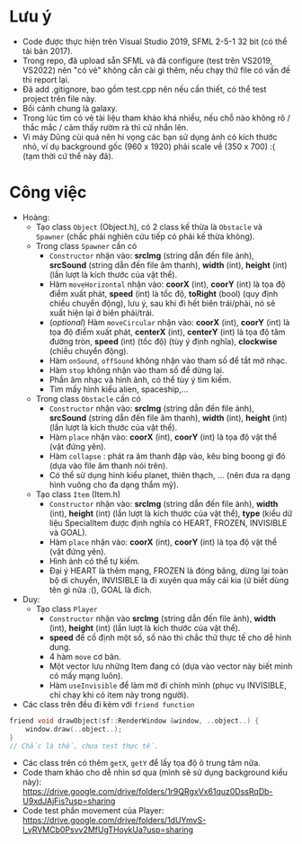 # Lưu ý
- Code được thực hiện trên Visual Studio 2019, SFML 2-5-1 32 bit (có thể tải bản 2017).
- Trong repo, đã upload sẵn SFML và đã configure (test trên VS2019, VS2022) nên "có vẻ" không cần cài gì thêm, nếu chạy thử file có vấn đề thì report lại.
- Đã add .gitignore, bao gồm test.cpp nên nếu cần thiết, có thể test project trên file này.
- Bối cảnh chung là galaxy.
- Trong lúc tìm có vẻ tài liệu tham khảo khá nhiều, nếu chỗ nào không rõ / thắc mắc / cảm thấy rườm rà thì cứ nhắn lên.
- Vì máy Dũng cùi quá nên hi vọng các bạn sử dụng ảnh có kích thước nhỏ, ví dụ background gốc (960 x 1920) phải scale về (350 x 700) :( (tạm thời cứ thể này đã).

# Công việc
- Hoàng:
	- Tạo class `Object` (Object.h), có 2 class kế thừa là `Obstacle` và `Spawner` (chắc phải nghiên cứu tiếp có phải kế thừa không).
	- Trong class `Spawner` cần có 
		- `Constructor` nhận vào: __srcImg__ (string dẫn đến file ảnh), __srcSound__ (string dẫn đến file âm thanh), __width__ (int), __height__ (int) (lần lượt là kích thước của vật thể).
		- Hàm `moveHorizontal` nhận vào: __coorX__ (int), __coorY__ (int) là tọa độ điểm xuất phát, __speed__ (int) là tốc độ, __toRight__ (bool) (quy định chiều chuyển động), lưu ý, sau khi đi hết biên trái/phải, nó sẽ xuất hiện lại ở biên phải/trái.
		- (_optional_) Hàm `moveCircular` nhận vào: __coorX__ (int), __coorY__ (int) là tọa độ điểm xuất phát, __centerX__ (int), __centerY__ (int) là tọa độ tâm đường tròn, __speed__ (int) (tốc độ) (tùy ý định nghĩa), __clockwise__ (chiều chuyển động).
		- Hàm `onSound`, `offSound` không nhận vào tham số để tắt mở nhạc.
		- Hàm `stop` không nhận vào tham số để dừng lại.
		- Phần âm nhạc và hình ảnh, có thể tùy ý tìm kiếm.
		- Tìm mấy hình kiểu alien, spaceship,...
	- Trong class `Obstacle` cần có
		- `Constructor` nhận vào: __srcImg__ (string dẫn đến file ảnh), __srcSound__ (string dẫn đến file âm thanh), __width__ (int), __height__ (int) (lần lượt là kích thước của vật thể).
		- Hàm `place` nhận vào: __coorX__ (int), __coorY__ (int) là tọa độ vật thể (vật đứng yên).
		- Hàm `collapse` : phát ra âm thanh đập vào, kêu bing boong gì đó (dựa vào file âm thanh nói trên).
		- Có thể sử dụng hình kiểu planet, thiên thạch, ... (nên đưa ra dạng hình vuông cho đa dạng thẩm mỹ).
	- Tạo class `Item` (Item.h)
		- `Constructor` nhận vào: __srcImg__ (string dẫn đến file ảnh), __width__ (int), __height__ (int) (lần lượt là kích thước của vật thể), __type__ (kiểu dữ liệu SpecialItem được định nghĩa có HEART, FROZEN, INVISIBLE và GOAL).
		- Hàm `place` nhận vào: __coorX__ (int), __coorY__ (int) là tọa độ vật thể (vật đứng yên).
		- Hình ảnh có thể tự kiếm.
		- Đại ý HEART là thêm mạng, FROZEN là đóng băng, dừng lại toàn bộ di chuyển, INVISIBLE là đi xuyên qua mấy cái kia (ứ biết dùng tên gì nữa :(), GOAL là đích.
- Duy:
	- Tạo class `Player`
		- `Constructor` nhận vào __srcImg__ (string dẫn đến file ảnh), __width__ (int), __height__ (int) (lần lượt là kích thước của vật thể).
		- __speed__ để cố định một số, số nào thì chắc thử thực tế cho dễ hình dung.
		- 4 hàm `move` cơ bản.
		- Một vector lưu những Item đang có (dựa vào vector này biết mình có mấy mạng luôn).
		- Hàm `useInvisible` để làm mờ đi chính mình (phục vụ INVISIBLE, chỉ chạy khi có item này trong người).
- Các class trên đều đi kèm với `friend function`
```c
friend void drawObject(sf::RenderWindow &window, ..object..) {
	window.draw(..object..);
}
// Chắc là thế, chưa test thực tế.
```
- Các class trên có thêm `getX`, `getY` để lấy tọa độ ô trung tâm nữa.
- Code tham khảo cho dễ nhìn sơ qua (mình sẽ sử dụng background kiểu này): https://drive.google.com/drive/folders/1r9QRgxVx61quz0DssRqDb-U9xdJAjFis?usp=sharing
- Code test phần movement của Player: https://drive.google.com/drive/folders/1dUYmvS-l_yRVMCb0Psvv2MfUgTHoykUa?usp=sharing
